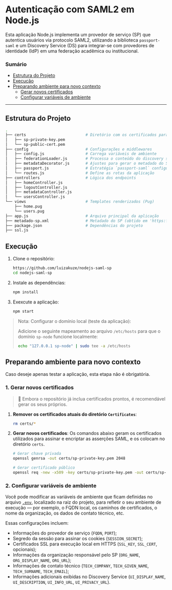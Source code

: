 # Autenticação com SAML2 em Node.js

Esta aplicação Node.js implementa um provedor de serviço (SP) que autentica usuários via protocolo SAML2, utilizando a biblioteca `passport-saml` e um Discovery Service (DS) para integrar-se com provedores de identidade (IdP) em uma federação acadêmica ou institucional.


### Sumário

- [Estrutura do Projeto](#estrutura-do-projeto)
- [Execução](#execução)
- [Preparando ambiente para novo contexto](#preparando-ambiente-para-novo-contexto)
  - [Gerar novos certificados](#1-gerar-novos-certificados)
  - [Configurar variáveis de ambiente](#2-configurar-variáveis-de-ambiente)
---

## Estrutura do Projeto

```bash
.
├── certs                          # Diretório com os certificados para asserções SAML
│   ├── sp-private-key.pem          
│   └── sp-public-cert.pem          
├── config                         # Configurações e middlewares
│   ├── config.js                  # Carrega variáveis de ambiente  
│   ├── federationLoader.js        # Processa o conteúdo do discovery service  
│   ├── metadataDecorator.js       # Ajustes para gerar o metadado do SP
│   ├── passport.js                # Estratégia `passport-saml` configurada
│   └── routes.js                  # Define as rotas da aplicação
├── controllers                    # Lógica dos endpoints
│   ├── homeController.js
│   ├── logoutController.js
│   ├── metadataController.js
│   └── usersController.js
└── views                          # Templates renderizados (Pug)
    ├── home.pug
    └── users.pug
├── app.js                         # Arquivo principal da aplicação  
├── metadado-sp.xml                # Metadado do SP (obtido em 'https:fqdn:port/saml2/metadata')
├── package.json                   # Dependências do projeto
├── ssl.js                         

```

## Execução

1. Clone o repositório:

   ```bash
   https://github.com/luizakuze/nodejs-saml-sp
   cd nodejs-saml-sp
   ```

2. Instale as dependências:

   ```bash
   npm install
   ```

3. Exexcute a aplicação:

   ```bash
   npm start
   ``` 
 

> Nota: Configurar o domínio local (teste da aplicação):
>
> Adicione o seguinte mapeamento ao arquivo `/etc/hosts` para que o domínio `sp-node` funcione localmente:
>
> ```bash
> echo "127.0.0.1 sp-node" | sudo tee -a /etc/hosts
> ```


## Preparando ambiente para novo contexto
Caso deseje apenas testar a aplicação, esta etapa não é obrigatória.  

### 1. Gerar novos certificados  
 
> 📝 Embora o repositório já inclua certificados prontos, é recomendável gerar os seus próprios.

   1. **Remover os certificados atuais do diretório `Certificates`**:

      ```bash
      rm certs/*
      ```

   2. **Gerar novos certificados**:
   Os comandos abaixo geram os certificados utilizados para assinar e encriptar as asserções SAML, e os colocam no diretório `certs`.

      ```bash 
      # Gerar chave privada
      openssl genrsa -out certs/sp-private-key.pem 2048

      # Gerar certificado público
      openssl req -new -x509 -key certs/sp-private-key.pem -out certs/sp-public-cert.pem -days 365
      ```

### 2. Configurar variáveis de ambiente

Você pode modificar as variáveis de ambiente que ficam definidas no arquivo [`.env`](./.env), localizado na raiz do projeto, para refletir o seu ambiente de execução — por exemplo, o FQDN local, os caminhos de certificados, o nome da organização, os dados de contato técnico, etc.

Essas configurações incluem:

* Informações do provedor de serviço (`FQDN`, `PORT`);
* Segredo da sessão para assinar os cookies (`SESSION_SECRET`);
* Certificados SSL para execução local em HTTPS (`SSL_KEY`, `SSL_CERT`, opcionais);
* Informações da organização responsável pelo SP (`ORG_NAME`, `ORG_DISPLAY_NAME`, `ORG_URL`);
* Informações de contato técnico (`TECH_COMPANY`, `TECH_GIVEN_NAME`, `TECH_SURNAME`, `TECH_EMAIL`);
* Informações adicionais exibidas no Discovery Service (`UI_DISPLAY_NAME`, `UI_DESCRIPTION`, `UI_INFO_URL`, `UI_PRIVACY_URL`).

 